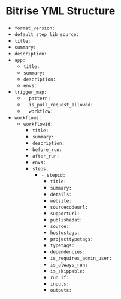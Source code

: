 # Bitrise YML Structure

- `format_version:`
- `default_step_lib_source:`
- `title:`
- `summary:`
- `description:`
- `app:`
  - `title:`
  - `summary:`
  - `description:`
  - `envs:`
- `trigger_map:`
  - `- pattern:`
  - `  is_pull_request_allowed:`
  - `  workflow:`
- `workflows:`
  - `workflowid:`
    - `title:`
    - `summary:`
    - `description:`
    - `before_run:`
    - `after_run:`
    - `envs:`
    - `steps:`
      - `- stepid:`
        - `title:`
        - `summary:`
        - `details:`
        - `website:`
        - `sourcecodeurl:`
        - `supporturl:`
        - `publishedat:`
        - `source:`
        - `hostostags:`
        - `projecttypetags:`
        - `typetags:`
        - `dependencies:`
        - `is_requires_admin_user:`
        - `is_always_run:`
        - `is_skippable:`
        - `run_if:`
        - `inputs:`
        - `outputs:`
